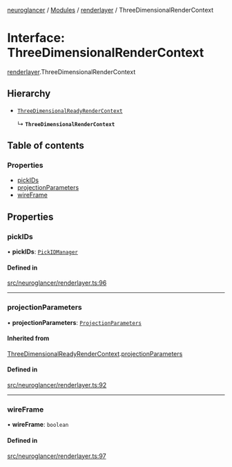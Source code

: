 [neuroglancer](../README.md) / [Modules](../modules.md) / [renderlayer](../modules/renderlayer.md) / ThreeDimensionalRenderContext

# Interface: ThreeDimensionalRenderContext

[renderlayer](../modules/renderlayer.md).ThreeDimensionalRenderContext

## Hierarchy

- [`ThreeDimensionalReadyRenderContext`](renderlayer.ThreeDimensionalReadyRenderContext.md)

  ↳ **`ThreeDimensionalRenderContext`**

## Table of contents

### Properties

- [pickIDs](renderlayer.ThreeDimensionalRenderContext.md#pickids)
- [projectionParameters](renderlayer.ThreeDimensionalRenderContext.md#projectionparameters)
- [wireFrame](renderlayer.ThreeDimensionalRenderContext.md#wireframe)

## Properties

### pickIDs

• **pickIDs**: [`PickIDManager`](../classes/object_picking.PickIDManager.md)

#### Defined in

[src/neuroglancer/renderlayer.ts:96](https://github.com/ActiveBrainAtlas2/neuroglancer/blob/958d23e0/src/neuroglancer/renderlayer.ts#L96)

___

### projectionParameters

• **projectionParameters**: [`ProjectionParameters`](../classes/projection_parameters.ProjectionParameters.md)

#### Inherited from

[ThreeDimensionalReadyRenderContext](renderlayer.ThreeDimensionalReadyRenderContext.md).[projectionParameters](renderlayer.ThreeDimensionalReadyRenderContext.md#projectionparameters)

#### Defined in

[src/neuroglancer/renderlayer.ts:92](https://github.com/ActiveBrainAtlas2/neuroglancer/blob/958d23e0/src/neuroglancer/renderlayer.ts#L92)

___

### wireFrame

• **wireFrame**: `boolean`

#### Defined in

[src/neuroglancer/renderlayer.ts:97](https://github.com/ActiveBrainAtlas2/neuroglancer/blob/958d23e0/src/neuroglancer/renderlayer.ts#L97)
